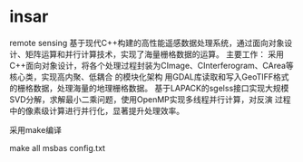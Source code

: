 # insar
remote sensing
基于现代C++构建的高性能遥感数据处理系统，通过面向对象设计、矩阵运算和并行计算技术，实现了海量栅格数据的运算。
主要工作：
采用C++面向对象设计，将各个处理过程封装为CImage、CInterferogram、CArea等核心类，实现高内聚、低耦合
的模块化架构
用GDAL库读取和写入GeoTIFF格式的栅格数据，处理海量的地理栅格数据。
基于LAPACK的sgelss接口实现大规模SVD分解，求解最小二乘问题，使用OpenMP实现多线程并行计算，对反演
过程中的像素级计算进行并行化，显著提升处理效率。

采用make编译

make all
msbas config.txt


